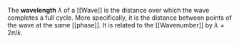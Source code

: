 The **wavelength** $\lambda$ of a [[Wave]] is the distance over which the wave completes a full cycle. More specifically, it is the distance between points of the wave at the same [[phase]]. It is related to the [[Wavenumber]] by $\lambda=2\pi/k$.